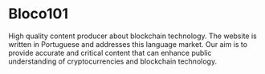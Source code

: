 # Bloco101
High quality content producer about blockchain technology. The website is written in Portuguese and addresses this language market. Our aim is to provide accurate and critical content that can enhance public understanding of cryptocurrencies and blockchain technology.
